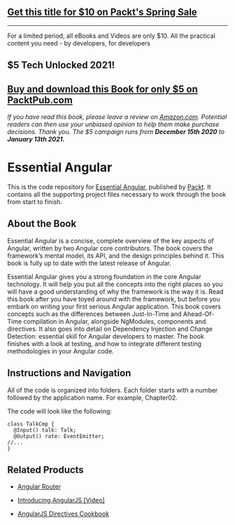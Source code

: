 ## [Get this title for $10 on Packt's Spring Sale](https://www.packt.com/B07216?utm_source=github&utm_medium=packt-github-repo&utm_campaign=spring_10_dollar_2022)
-----
For a limited period, all eBooks and Videos are only $10. All the practical content you need \- by developers, for developers

## $5 Tech Unlocked 2021!
[Buy and download this Book for only $5 on PacktPub.com](https://www.packtpub.com/product/essential-angular-4/9781788293761)
-----
*If you have read this book, please leave a review on [Amazon.com](https://www.amazon.com/gp/product/1788293762).     Potential readers can then use your unbiased opinion to help them make purchase decisions. Thank you. The $5 campaign         runs from __December 15th 2020__ to __January 13th 2021.__*

# Essential Angular
This is the code repository for [Essential Angular](https://www.packtpub.com/application-development/essential-angular?utm_source=github&utm_medium=repository&utm_campaign=9781788293761), published by [Packt](https://www.packtpub.com/?utm_source=github). It contains all the supporting project files necessary to work through the book from start to finish.
## About the Book
Essential Angular is a concise, complete overview of the key aspects of Angular, written by two Angular core contributors. The book covers the framework’s mental model, its API, and the design principles behind it. This book is fully up to date with the latest release of Angular.

Essential Angular gives you a strong foundation in the core Angular technology. It will help you put all the concepts into the right places so you will have a good understanding of why the framework is the way it is. Read this book after you have toyed around with the framework, but before you embark on writing your first serious Angular application. This book covers concepts such as the differences between Just-In-Time and Ahead-Of-Time compilation in Angular, alongside NgModules, components and directives. It also goes into detail on Dependency Injection and Change Detection: essential skill for Angular developers to master. The book finishes with a look at testing, and how to integrate different testing methodologies in your Angular code.
## Instructions and Navigation
All of the code is organized into folders. Each folder starts with a number followed by the application name. For example, Chapter02.



The code will look like the following:
```
class TalkCmp {
  @Input() talk: Talk;
  @Output() rate: EventEmitter;
//...
}
```



## Related Products
* [Angular Router](https://www.packtpub.com/application-development/angular-router?utm_source=github&utm_medium=repository&utm_campaign=9781787288904)

* [Introducing AngularJS [Video]](https://www.packtpub.com/web-development/introducing-angularjs-video?utm_source=github&utm_medium=repository&utm_campaign=9781783554218)

* [AngularJS Directives Cookbook](https://www.packtpub.com/web-development/angularjs-directives-cookbook?utm_source=github&utm_medium=repository&utm_campaign=9781784395896)
